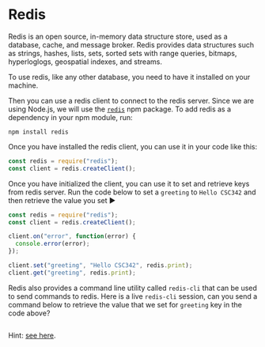 <!--
setup: 
  docker:
    image: csc_webapps_redis_workshop
-->

# Redis

Redis is an open source, in-memory data structure store, used as a database, cache, and message broker. Redis provides data structures such as strings, hashes, lists, sets, sorted sets with range queries, bitmaps, hyperloglogs, geospatial indexes, and streams.

To use redis, like any other database, you need to have it installed on your machine.

Then you can use a redis client to connect to the redis server. Since we are using Node.js, we will use the [`redis`](https://www.npmjs.com/package/redis) npm package. To add redis as a dependency in your npm module, run:

```
npm install redis
```

Once you have installed the redis client, you can use it in your code like this:

```js
const redis = require("redis");
const client = redis.createClient();
```

Once you have initialized the client, you can use it to set and retrieve keys from redis server. Run the code below to set a `greeting` to `Hello CSC342` and then retrieve the value you set ▶️

```js | {type: 'script'}
const redis = require("redis");
const client = redis.createClient();

client.on("error", function(error) {
  console.error(error);
});

client.set("greeting", "Hello CSC342", redis.print);
client.get("greeting", redis.print);
```


Redis also provides a command line utility called `redis-cli` that can be used to send commands to redis. Here is a live `redis-cli` session, can you send a command below to retrieve the value that we set for `greeting` key in the code above?

```| {type: 'terminal', 'command': 'redis-cli'}
```

Hint: [see here](https://redis.io/topics/quickstart#check-if-redis-is-working).
